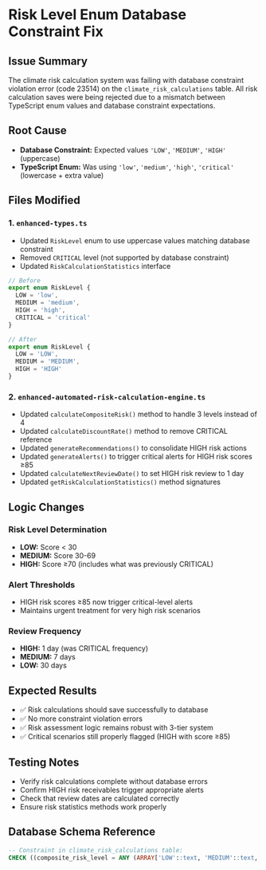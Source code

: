 # Risk Level Enum Database Constraint Fix

## Issue Summary
The climate risk calculation system was failing with database constraint violation error (code 23514) on the `climate_risk_calculations` table. All risk calculation saves were being rejected due to a mismatch between TypeScript enum values and database constraint expectations.

## Root Cause
- **Database Constraint:** Expected values `'LOW'`, `'MEDIUM'`, `'HIGH'` (uppercase)
- **TypeScript Enum:** Was using `'low'`, `'medium'`, `'high'`, `'critical'` (lowercase + extra value)

## Files Modified

### 1. `enhanced-types.ts`
- Updated `RiskLevel` enum to use uppercase values matching database constraint
- Removed `CRITICAL` level (not supported by database constraint)
- Updated `RiskCalculationStatistics` interface

```typescript
// Before
export enum RiskLevel {
  LOW = 'low',
  MEDIUM = 'medium', 
  HIGH = 'high',
  CRITICAL = 'critical'
}

// After
export enum RiskLevel {
  LOW = 'LOW',
  MEDIUM = 'MEDIUM', 
  HIGH = 'HIGH'
}
```

### 2. `enhanced-automated-risk-calculation-engine.ts`
- Updated `calculateCompositeRisk()` method to handle 3 levels instead of 4
- Updated `calculateDiscountRate()` method to remove CRITICAL reference
- Updated `generateRecommendations()` to consolidate HIGH risk actions
- Updated `generateAlerts()` to trigger critical alerts for HIGH risk scores ≥85
- Updated `calculateNextReviewDate()` to set HIGH risk review to 1 day
- Updated `getRiskCalculationStatistics()` method signatures

## Logic Changes

### Risk Level Determination
- **LOW:** Score < 30
- **MEDIUM:** Score 30-69 
- **HIGH:** Score ≥70 (includes what was previously CRITICAL)

### Alert Thresholds
- HIGH risk scores ≥85 now trigger critical-level alerts
- Maintains urgent treatment for very high risk scenarios

### Review Frequency
- **HIGH:** 1 day (was CRITICAL frequency)
- **MEDIUM:** 7 days 
- **LOW:** 30 days

## Expected Results
- ✅ Risk calculations should save successfully to database
- ✅ No more constraint violation errors
- ✅ Risk assessment logic remains robust with 3-tier system
- ✅ Critical scenarios still properly flagged (HIGH with score ≥85)

## Testing Notes
- Verify risk calculations complete without database errors
- Confirm HIGH risk receivables trigger appropriate alerts
- Check that review dates are calculated correctly
- Ensure risk statistics methods work properly

## Database Schema Reference
```sql
-- Constraint in climate_risk_calculations table:
CHECK ((composite_risk_level = ANY (ARRAY['LOW'::text, 'MEDIUM'::text, 'HIGH'::text])))
```
